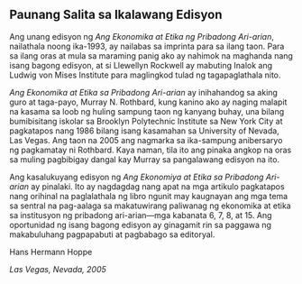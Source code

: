 ## Paunang Salita sa Ikalawang Edisyon

Ang unang edisyon ng *Ang Ekonomika at Etika ng Pribadong Ari-arian*, nailathala noong ika-1993, ay nailabas sa imprinta para sa ilang taon. Para sa ilang oras at mula sa maraming panig ako ay nahimok na maghanda nang isang bagong edisyon, at si Llewellyn Rockwell ay mabuting Inalok ang Ludwig von Mises Institute para maglingkod tulad ng tagapaglathala nito.

*Ang Ekonomika at Etika sa Pribadong Ari-arian* ay inihahandog sa aking guro at taga-payo, Murray N. Rothbard, kung kanino ako ay naging malapit na kasama sa loob ng huling sampung taon ng kanyang buhay, una bilang bumibisitang iskolar sa Brooklyn Polytechnic Institute sa New York City at pagkatapos nang 1986 bilang isang kasamahan sa University of Nevada, Las Vegas. Ang taon na 2005 ang nagmarka sa ika-sampung anibersaryo ng pagkamatay ni Rothbard. Kaya naman, tila ito ang pinaka angkop na oras sa muling pagbibigay dangal kay Murray sa pangalawang edisyon na ito.

Ang kasalukuyang edisyon ng *Ang Ekonomiya at Etika sa Pribadong Ari-arian* ay pinalaki. Ito ay nagdagdag nang apat na mga artikulo pagkatapos nang orihinal na paglalathala ng libro ngunit may kaugnayan ang mga tema sa sentral na pag-aalaga sa makatuwirang paliwanag ng ekonomika at etika sa institusyon ng pribadong ari-arian—mga kabanata 6, 7, 8, at 15. Ang oportunidad ng isang bagong edisyon ay ginagamit rin sa paggawa ng makabuluhang pagpapabuti at pagbabago sa editoryal.

Hans Hermann Hoppe

*Las Vegas, Nevada, 2005*

